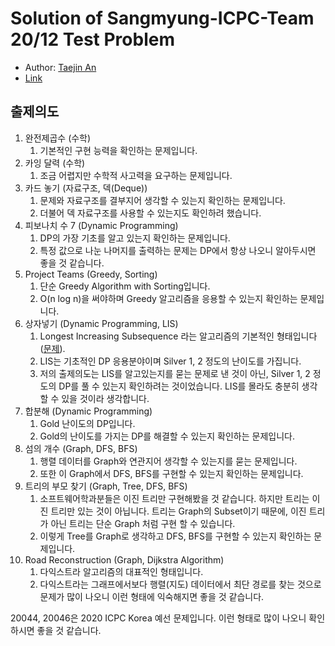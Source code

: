 # Solution of Sangmyung-ICPC-Team 20/12 Test Problem
- Author: [Taejin An](https://github.com/taejin1221)
- [Link](https://www.acmicpc.net/workbook/view/6097)

## 출제의도
1. 완전제곱수 (수학)
	1. 기본적인 구현 능력을 확인하는 문제입니다.
1. 카잉 달력 (수학)
	1. 조금 어렵지만 수학적 사고력을 요구하는 문제입니다.
1. 카드 놓기 (자료구조, 덱(Deque))
	1. 문제와 자료구조를 결부지어 생각할 수 있는지 확인하는 문제입니다.
	1. 더불어 덱 자료구조를 사용할 수 있는지도 확인하려 했습니다.
1. 피보나치 수 7 (Dynamic Programming)
	1. DP의 가장 기초를 알고 있는지 확인하는 문제입니다.
	1. 특정 값으로 나눈 나머지를 출력하는 문제는 DP에서 항상 나오니 알아두시면 좋을 것 같습니다.
1. Project Teams (Greedy, Sorting)
	1. 단순 Greedy Algorithm with Sorting입니다.
	1. O(n log n)을 써야하며 Greedy 알고리즘을 응용할 수 있는지 확인하는 문제입니다.
1. 상자넣기 (Dynamic Programming, LIS)
	1. Longest Increasing Subsequence 라는 알고리즘의 기본적인 형태입니다([문제](boj.kr/11053)).
	1. LIS는 기초적인 DP 응용분야이며 Silver 1, 2 정도의 난이도를 가집니다.
	1. 저의 출제의도는 LIS를 알고있는지를 묻는 문제로 낸 것이 아닌, Silver 1, 2 정도의 DP를 풀 수 있는지 확인하려는 것이었습니다. LIS를 몰라도 충분히 생각할 수 있을 것이라 생각합니다.
1. 합분해 (Dynamic Programming)
	1. Gold 난이도의 DP입니다.
	1. Gold의 난이도를 가지는 DP를 해결할 수 있는지 확인하는 문제입니다.
1. 섬의 개수 (Graph, DFS, BFS)
	1. 행렬 데이터를 Graph와 연관지어 생각할 수 있는지를 묻는 문제입니다.
	1. 또한 이 Graph에서 DFS, BFS를 구현할 수 있는지 확인하는 문제입니다.
1. 트리의 부모 찾기 (Graph, Tree, DFS, BFS)
	1. 소프트웨어학과분들은 이진 트리만 구현해봤을 것 같습니다. 하지만 트리는 이진 트리만 있는 것이 아닙니다. 트리는 Graph의 Subset이기 때문에, 이진 트리가 아닌 트리는 단순 Graph 처럼 구현 할 수 있습니다.
	1. 이렇게 Tree를 Graph로 생각하고 DFS, BFS를 구현할 수 있는지 확인하는 문제입니다.
1. Road Reconstruction (Graph, Dijkstra Algorithm)
	1. 다익스트라 알고리즘의 대표적인 형태입니다.
	1. 다익스트라는 그래프에서보다 행렬(지도) 데이터에서 최단 경로를 찾는 것으로 문제가 많이 나오니 이런 형태에 익숙해지면 좋을 것 같습니다.

20044, 20046은 2020 ICPC Korea 예선 문제입니다. 이런 형태로 많이 나오니 확인하시면 좋을 것 같습니다.
